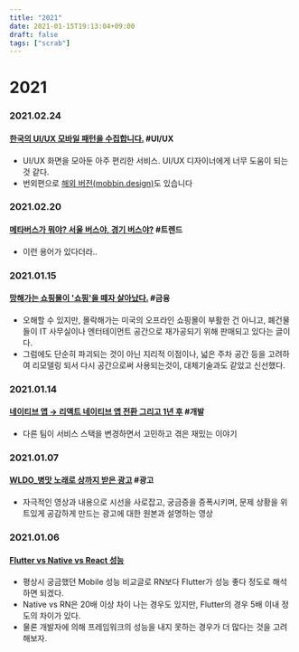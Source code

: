 ```yaml
---
title: "2021"
date: 2021-01-15T19:13:04+09:00
draft: false
tags: ["scrab"]
---
```


# 2021


### 2021.02.24

#### [한국의 UI/UX 모바일 패턴을 수집합니다.](https://wwit.design/) #UI/UX
  - UI/UX 화면을 모아둔 아주 편리한 서비스. UI/UX 디자이너에게 너무 도움이 되는것 같다.
  - 번외편으로 [해외 버전(mobbin.design)](https://mobbin.design/)도 있습니다 
### 2021.02.20

#### [메타버스가 뭐야? 서울 버스야, 경기 버스야?](https://brunch.co.kr/@thewatermelon/259) #트렌드
  - 이런 용어가 있다더라..

### 2021.01.15

#### [망해가는 쇼핑몰이 '쇼핑'을 떼자 살아났다.](http://www.ttimes.co.kr/view.html?no=2021011117077766553) #금융
  - 오해할 수 있지만, 몰락해가는 미국의 오프라인 쇼핑몰이 부활한 건 아니고, 폐건물들이 IT 사무실이나 엔터테이먼트 공간으로 재가공되기 위해 판매되고 있다는 글이다.
  - 그럼에도 단순히 파괴되는 것이 아닌 지리적 이점이나, 넓은 주차 공간 등을 고려하여 리모델링 되서 다시 공간으로써 사용되는것이, 대체기술과도 같았고 신선했다.

### 2021.01.14

#### [네이티브 앱 → 리액트 네이티브 앱 전환 그리고 1년 후](https://ridicorp.com/story/react-native-1year-review/) #개발
  - 다른 팀이 서비스 스택을 변경하면서 고민하고 겪은 재밌는 이야기

### 2021.01.07

#### [WLDO_병맛 노래로 상까지 받은 광고](https://www.youtube.com/watch?v=8vnvKjwm70A) #광고
  - 자극적인 영상과 내용으로 시선을 사로잡고, 궁금증을 증폭시키며, 문제 상황을 위트있게 공감하게 만드는 광고에 대한 원본과 설명하는 영상

### 2021.01.06

#### [Flutter vs Native vs React 성능](https://brunch.co.kr/@jowlee/123)
  - 평상시 궁금했던 Mobile 성능 비교글로 RN보다 Flutter가 성능 좋다 정도로 해석하면 되겠다.
  - Native vs RN은 20배 이상 차이 나는 경우도 있지만, Flutter의 경우 5배 이내 정도의 차이가 있다.
  - 물론 개발자에 의해 프레임워크의 성능을 내지 못하는 경우가 더 많다는 것을 고려해보자.
